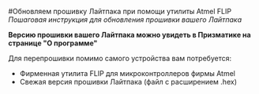#Обновляем прошивку Лайтпака при помощи утилиты Atmel FLIP
_Пошаговая инструкция для обновления прошивки вашего Лайтпака_

**Версию прошивки вашего Лайтпака можно увидеть в Призматике на странице "О программе"**

Для перепрошивки помимо самого устройства вам потребуется: 
* Фирменная утилита FLIP для микроконтроллеров фирмы Atmel
* Свежая версия прошивки Лайтпака (файл с расширением .hex)
